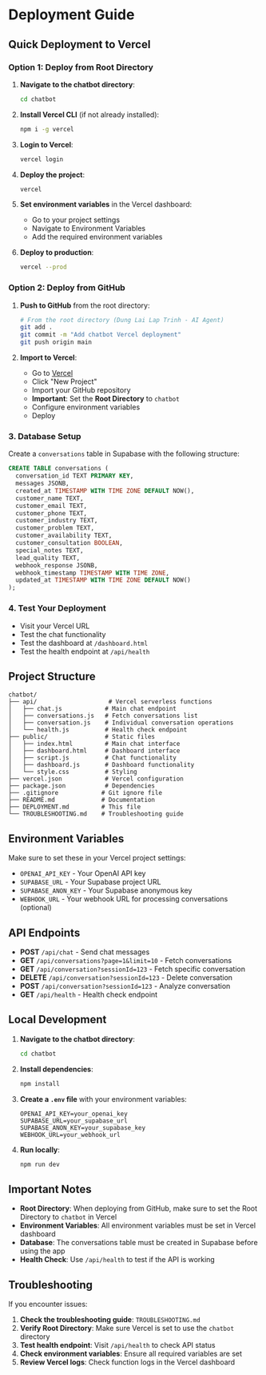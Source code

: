 # Deployment Guide

## Quick Deployment to Vercel

### Option 1: Deploy from Root Directory

1. **Navigate to the chatbot directory**:
   ```bash
   cd chatbot
   ```

2. **Install Vercel CLI** (if not already installed):
   ```bash
   npm i -g vercel
   ```

3. **Login to Vercel**:
   ```bash
   vercel login
   ```

4. **Deploy the project**:
   ```bash
   vercel
   ```

5. **Set environment variables** in the Vercel dashboard:
   - Go to your project settings
   - Navigate to Environment Variables
   - Add the required environment variables

6. **Deploy to production**:
   ```bash
   vercel --prod
   ```

### Option 2: Deploy from GitHub

1. **Push to GitHub** from the root directory:
   ```bash
   # From the root directory (Dung Lai Lap Trinh - AI Agent)
   git add .
   git commit -m "Add chatbot Vercel deployment"
   git push origin main
   ```

2. **Import to Vercel**:
   - Go to [Vercel](https://vercel.com)
   - Click "New Project"
   - Import your GitHub repository
   - **Important**: Set the **Root Directory** to `chatbot`
   - Configure environment variables
   - Deploy

### 3. Database Setup

Create a `conversations` table in Supabase with the following structure:

```sql
CREATE TABLE conversations (
  conversation_id TEXT PRIMARY KEY,
  messages JSONB,
  created_at TIMESTAMP WITH TIME ZONE DEFAULT NOW(),
  customer_name TEXT,
  customer_email TEXT,
  customer_phone TEXT,
  customer_industry TEXT,
  customer_problem TEXT,
  customer_availability TEXT,
  customer_consultation BOOLEAN,
  special_notes TEXT,
  lead_quality TEXT,
  webhook_response JSONB,
  webhook_timestamp TIMESTAMP WITH TIME ZONE,
  updated_at TIMESTAMP WITH TIME ZONE DEFAULT NOW()
);
```

### 4. Test Your Deployment

- Visit your Vercel URL
- Test the chat functionality
- Test the dashboard at `/dashboard.html`
- Test the health endpoint at `/api/health`

## Project Structure

```
chatbot/
├── api/                    # Vercel serverless functions
│   ├── chat.js            # Main chat endpoint
│   ├── conversations.js   # Fetch conversations list
│   ├── conversation.js    # Individual conversation operations
│   └── health.js          # Health check endpoint
├── public/                # Static files
│   ├── index.html         # Main chat interface
│   ├── dashboard.html     # Dashboard interface
│   ├── script.js          # Chat functionality
│   ├── dashboard.js       # Dashboard functionality
│   └── style.css          # Styling
├── vercel.json            # Vercel configuration
├── package.json           # Dependencies
├── .gitignore            # Git ignore file
├── README.md             # Documentation
├── DEPLOYMENT.md         # This file
└── TROUBLESHOOTING.md    # Troubleshooting guide
```

## Environment Variables

Make sure to set these in your Vercel project settings:

- `OPENAI_API_KEY` - Your OpenAI API key
- `SUPABASE_URL` - Your Supabase project URL
- `SUPABASE_ANON_KEY` - Your Supabase anonymous key
- `WEBHOOK_URL` - Your webhook URL for processing conversations (optional)

## API Endpoints

- **POST** `/api/chat` - Send chat messages
- **GET** `/api/conversations?page=1&limit=10` - Fetch conversations
- **GET** `/api/conversation?sessionId=123` - Fetch specific conversation
- **DELETE** `/api/conversation?sessionId=123` - Delete conversation
- **POST** `/api/conversation?sessionId=123` - Analyze conversation
- **GET** `/api/health` - Health check endpoint

## Local Development

1. **Navigate to the chatbot directory**:
   ```bash
   cd chatbot
   ```

2. **Install dependencies**:
   ```bash
   npm install
   ```

3. **Create a `.env` file** with your environment variables:
   ```
   OPENAI_API_KEY=your_openai_key
   SUPABASE_URL=your_supabase_url
   SUPABASE_ANON_KEY=your_supabase_key
   WEBHOOK_URL=your_webhook_url
   ```

4. **Run locally**:
   ```bash
   npm run dev
   ```

## Important Notes

- **Root Directory**: When deploying from GitHub, make sure to set the Root Directory to `chatbot` in Vercel
- **Environment Variables**: All environment variables must be set in Vercel dashboard
- **Database**: The conversations table must be created in Supabase before using the app
- **Health Check**: Use `/api/health` to test if the API is working

## Troubleshooting

If you encounter issues:

1. **Check the troubleshooting guide**: `TROUBLESHOOTING.md`
2. **Verify Root Directory**: Make sure Vercel is set to use the `chatbot` directory
3. **Test health endpoint**: Visit `/api/health` to check API status
4. **Check environment variables**: Ensure all required variables are set
5. **Review Vercel logs**: Check function logs in the Vercel dashboard 
